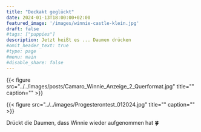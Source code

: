 ```yaml
---
title: "Deckakt geglückt"
date: 2024-01-13T18:00:00+02:00
featured_image: '/images/winnie-castle-klein.jpg'
draft: false
#tags: ["puppies"]
description: Jetzt heißt es ... Daumen drücken
#omit_header_text: true
#type: page
#menu: main
#disable_share: false
---
```


{{< figure src="../../images/posts/Camaro_Winnie_Anzeige_2_Querformat.jpg" title="" caption="" >}}  

{{< figure src="../../images/Progesterontest_012024.jpg" title="" caption="" >}}

Drückt die Daumen, dass Winnie wieder aufgenommen hat 🍀

